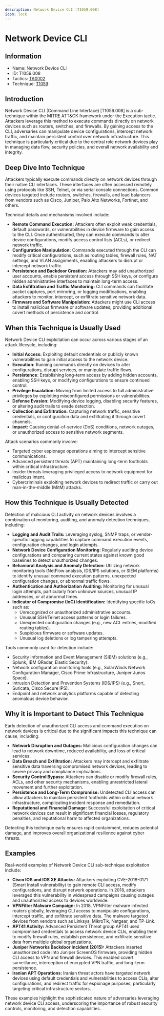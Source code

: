 ```yaml
---
description: Network Device CLI [T1059.008]
icon: lock
---
```


# Network Device CLI

## Information

* Name: Network Device CLI
* ID: T1059.008
* Tactics: [TA0002](../)
* Technique: [T1059](./)

## Introduction

Network Device CLI (Command Line Interface) \[T1059.008] is a sub-technique within the MITRE ATT\&CK framework under the Execution tactic. Attackers leverage this method to execute commands directly on network devices such as routers, switches, and firewalls. By gaining access to the CLI, adversaries can manipulate device configurations, intercept network traffic, and maintain persistent control over network infrastructure. This technique is particularly critical due to the central role network devices play in managing data flow, security policies, and overall network availability and integrity.

## Deep Dive Into Technique

Attackers typically execute commands directly on network devices through their native CLI interfaces. These interfaces are often accessed remotely using protocols like SSH, Telnet, or via serial console connections. Common devices targeted include routers, switches, firewalls, and load balancers from vendors such as Cisco, Juniper, Palo Alto Networks, Fortinet, and others.

Technical details and mechanisms involved include:

* **Remote Command Execution:** Attackers often exploit weak credentials, default passwords, or vulnerabilities in device firmware to gain access to the CLI. Once authenticated, they can execute commands to alter device configurations, modify access control lists (ACLs), or redirect network traffic.
* **Configuration Manipulation:** Commands executed through the CLI can modify critical configurations, such as routing tables, firewall rules, NAT settings, and VLAN assignments, enabling attackers to disrupt or intercept network traffic.
* **Persistence and Backdoor Creation:** Attackers may add unauthorized user accounts, enable persistent access through SSH keys, or configure hidden administrative interfaces to maintain long-term access.
* **Data Exfiltration and Traffic Monitoring:** CLI commands can facilitate packet captures, port mirroring, or logging modifications, enabling attackers to monitor, intercept, or exfiltrate sensitive network data.
* **Firmware and Software Manipulation:** Attackers might use CLI access to install malicious firmware or software updates, providing additional covert methods of persistence and control.

## When this Technique is Usually Used

Network Device CLI exploitation can occur across various stages of an attack lifecycle, including:

* **Initial Access:** Exploiting default credentials or publicly known vulnerabilities to gain initial access to the network device.
* **Execution:** Running commands directly on devices to alter configurations, disrupt services, or manipulate traffic flows.
* **Persistence:** Establishing long-term access by adding hidden accounts, enabling SSH keys, or modifying configurations to ensure continued control.
* **Privilege Escalation:** Moving from limited access to full administrative privileges by exploiting misconfigured permissions or vulnerabilities.
* **Defense Evasion:** Modifying device logging, disabling security features, or altering audit trails to evade detection.
* **Collection and Exfiltration:** Capturing network traffic, sensitive credentials, or configuration data and exfiltrating it through covert channels.
* **Impact:** Causing denial-of-service (DoS) conditions, network outages, or unauthorized access to sensitive network segments.

Attack scenarios commonly involve:

* Targeted cyber espionage operations aiming to intercept sensitive communications.
* Advanced persistent threats (APT) maintaining long-term footholds within critical infrastructure.
* Insider threats leveraging privileged access to network equipment for malicious intent.
* Cybercriminals exploiting network devices to redirect traffic or carry out man-in-the-middle (MitM) attacks.

## How this Technique is Usually Detected

Detection of malicious CLI activity on network devices involves a combination of monitoring, auditing, and anomaly detection techniques, including:

* **Logging and Audit Trails:** Leveraging syslog, SNMP traps, or vendor-specific logging capabilities to capture command execution events, configuration changes, and login attempts.
* **Network Device Configuration Monitoring:** Regularly auditing device configurations and comparing current states against known good baselines to detect unauthorized changes.
* **Behavioral Analysis and Anomaly Detection:** Utilizing network monitoring tools (NetFlow analysis, IDS/IPS solutions, or SIEM platforms) to identify unusual command execution patterns, unexpected configuration changes, or abnormal traffic flows.
* **Authentication and Authorization Auditing:** Monitoring for unusual login attempts, particularly from unknown sources, unusual IP addresses, or at abnormal times.
* **Indicator of Compromise (IoC) Identification:** Identifying specific IoCs such as:
  * Unrecognized or unauthorized administrative accounts.
  * Unusual SSH/Telnet access patterns or login failures.
  * Unexpected configuration changes (e.g., new ACL entries, modified routing tables).
  * Suspicious firmware or software updates.
  * Unusual log deletions or log tampering attempts.

Tools commonly used for detection include:

* Security Information and Event Management (SIEM) solutions (e.g., Splunk, IBM QRadar, Elastic Security).
* Network configuration monitoring tools (e.g., SolarWinds Network Configuration Manager, Cisco Prime Infrastructure, Juniper Junos Space).
* Intrusion Detection and Prevention Systems (IDS/IPS) (e.g., Snort, Suricata, Cisco Secure IPS).
* Endpoint and network analytics platforms capable of detecting anomalous device behavior.

## Why it is Important to Detect This Technique

Early detection of unauthorized CLI access and command execution on network devices is critical due to the significant impacts this technique can cause, including:

* **Network Disruption and Outages:** Malicious configuration changes can lead to network downtime, reduced availability, and loss of critical services.
* **Data Breach and Exfiltration:** Attackers may intercept and exfiltrate sensitive data traversing compromised network devices, leading to severe privacy and compliance implications.
* **Security Control Bypass:** Attackers can disable or modify firewall rules, ACLs, and other security mechanisms, enabling unrestricted lateral movement and further exploitation.
* **Persistence and Long-Term Compromise:** Undetected CLI access can allow attackers to maintain persistent footholds within critical network infrastructure, complicating incident response and remediation.
* **Reputational and Financial Damage:** Successful exploitation of critical network devices can result in significant financial losses, regulatory penalties, and reputational harm to affected organizations.

Detecting this technique early ensures rapid containment, reduces potential damage, and improves overall organizational resilience against cyber threats.

## Examples

Real-world examples of Network Device CLI sub-technique exploitation include:

* **Cisco IOS and IOS XE Attacks:** Attackers exploiting CVE-2018-0171 (Smart Install vulnerability) to gain remote CLI access, modify configurations, and disrupt network operations. In 2018, attackers leveraged this vulnerability in widespread campaigns causing outages and unauthorized access to devices worldwide.
* **VPNFilter Malware Campaign:** In 2018, VPNFilter malware infected routers globally, leveraging CLI access to manipulate configurations, intercept traffic, and exfiltrate sensitive data. The malware targeted devices from vendors such as Linksys, MikroTik, Netgear, and TP-Link.
* **APT41 Activity:** Advanced Persistent Threat group APT41 used compromised credentials to access network device CLIs, enabling them to modify firewall rules, establish persistence, and exfiltrate sensitive data from multiple global organizations.
* **Juniper Networks Backdoor Incident (2015):** Attackers inserted unauthorized code into Juniper ScreenOS firmware, providing hidden CLI access to VPN and firewall devices. This enabled covert surveillance, interception of encrypted VPN traffic, and long-term persistence.
* **Iranian APT Operations:** Iranian threat actors have targeted network devices using default credentials and vulnerabilities to access CLIs, alter configurations, and redirect traffic for espionage purposes, particularly targeting critical infrastructure sectors.

These examples highlight the sophisticated nature of adversaries leveraging network device CLI access, underscoring the importance of robust security controls, monitoring, and detection capabilities.
